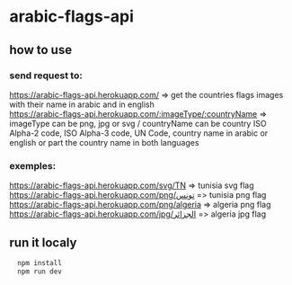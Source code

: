 # arabic-flags-api

## how to use
### send request to:
https://arabic-flags-api.herokuapp.com/ => get the countries flags images with their name in arabic and in english
<br />
https://arabic-flags-api.herokuapp.com/:imageType/:countryName => imageType can be png, jpg or svg / countryName can be country ISO Alpha-2 code, ISO Alpha-3 code, UN Code, country name in arabic or english or part the country name in both languages

### exemples:
https://arabic-flags-api.herokuapp.com/svg/TN => tunisia svg flag <br />
https://arabic-flags-api.herokuapp.com/png/تونس => tunisia png flag <br />
https://arabic-flags-api.herokuapp.com/png/algeria => algeria png flag <br />
https://arabic-flags-api.herokuapp.com/jpg/الجزائر => algeria jpg flag

## run it localy
```bash
  npm install
  npm run dev
```
